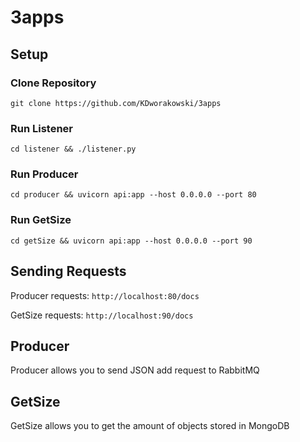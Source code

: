 # 3apps
## Setup
### Clone Repository
`git clone https://github.com/KDworakowski/3apps`
### Run Listener
`cd listener && ./listener.py`
### Run Producer
`cd producer && uvicorn api:app --host 0.0.0.0 --port 80`
### Run GetSize
`cd getSize && uvicorn api:app --host 0.0.0.0 --port 90`
## Sending Requests
Producer requests: `http://localhost:80/docs`

GetSize requests: `http://localhost:90/docs`
## Producer
Producer allows you to send JSON add request to RabbitMQ
## GetSize
GetSize allows you to get the amount of objects stored in MongoDB
